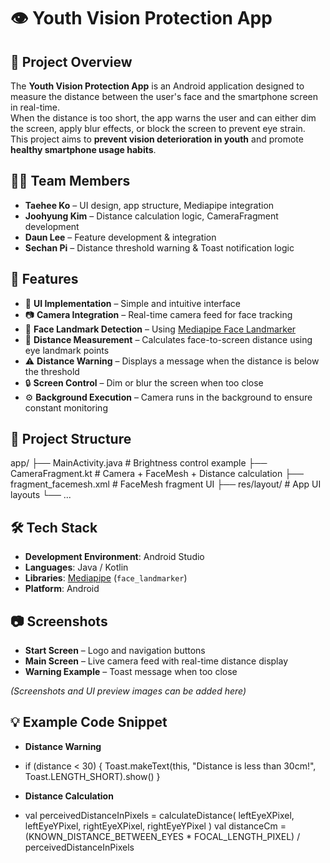 # 👁️ Youth Vision Protection App

## 📌 Project Overview
The **Youth Vision Protection App** is an Android application designed to measure the distance between the user's face and the smartphone screen in real-time.  
When the distance is too short, the app warns the user and can either dim the screen, apply blur effects, or block the screen to prevent eye strain.  
This project aims to **prevent vision deterioration in youth** and promote **healthy smartphone usage habits**.

## 👨‍💻 Team Members
- **Taehee Ko** – UI design, app structure, Mediapipe integration
- **Joohyung Kim** – Distance calculation logic, CameraFragment development
- **Daun Lee** – Feature development & integration
- **Sechan Pi** – Distance threshold warning & Toast notification logic

## 🚀 Features
- 📱 **UI Implementation** – Simple and intuitive interface
- 📷 **Camera Integration** – Real-time camera feed for face tracking
- 🧠 **Face Landmark Detection** – Using [Mediapipe Face Landmarker](https://github.com/google-ai-edge/mediapipe-samples/tree/main/examples/face_landmarker/android)
- 📏 **Distance Measurement** – Calculates face-to-screen distance using eye landmark points
- ⚠️ **Distance Warning** – Displays a message when the distance is below the threshold
- 🔒 **Screen Control** – Dim or blur the screen when too close
- ⚙️ **Background Execution** – Camera runs in the background to ensure constant monitoring

## 📂 Project Structure
app/
├── MainActivity.java # Brightness control example
├── CameraFragment.kt # Camera + FaceMesh + Distance calculation
├── fragment_facemesh.xml # FaceMesh fragment UI
├── res/layout/ # App UI layouts
└── ...

## 🛠 Tech Stack
- **Development Environment**: Android Studio
- **Languages**: Java / Kotlin
- **Libraries**: [Mediapipe](https://developers.google.com/mediapipe) (`face_landmarker`)
- **Platform**: Android

## 📷 Screenshots
- **Start Screen** – Logo and navigation buttons  
- **Main Screen** – Live camera feed with real-time distance display  
- **Warning Example** – Toast message when too close

*(Screenshots and UI preview images can be added here)*

## 💡 Example Code Snippet
- **Distance Warning**
- if (distance < 30) { 
    Toast.makeText(this, "Distance is less than 30cm!", Toast.LENGTH_SHORT).show()
}

- **Distance Calculation**

- val perceivedDistanceInPixels = calculateDistance(
    leftEyeXPixel, leftEyeYPixel, rightEyeXPixel, rightEyeYPixel
)
val distanceCm = (KNOWN_DISTANCE_BETWEEN_EYES * FOCAL_LENGTH_PIXEL) / perceivedDistanceInPixels

